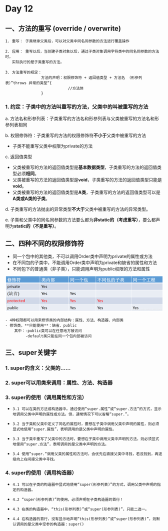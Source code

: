 # Day 12

## 一、方法的重写 (override / overwrite)
    1. 重写： 子类继承父类后，可以对父类中同名同参数的方法进行覆盖操作
    
    2. 应用： 重写以后，当创建子类对象以后，通过子类对象调用字符类中的同名同参数的方法时，
       实际执行的是子类重写的方法。

    3. 方法重写的规定：
                    方法的声明：权限修饰符 + 返回值类型 + 方法名 （形参列表）”throws 异常的类型“{
                                //方法体
                    }


### 1. 约定：子类中的方法叫重写的方法，父类中的叫被重写的方法

a. 方法名和形参列表：子类重写的方法名和形参列表与父类被重写的方法名和形参列表相同
            
b. 权限修饰符：子类重写的方法的权限修饰符**不小于**父类中被重写的方法

* 子类不能重写父类中权限为private的方法

c. 返回值类型

* 父类被重写的方法的返回值类型是**基本数据类型**，子类重写的方法的返回值类型必须**相同**。
* 父类被重写的方法的返回值类型是**void**，子类重写的方法的返回值类型只能是**void**。
* 父类被重写的方法的返回值类型是**A类**，子类重写的方法的返回值类型可以是**A类或A类的子类**。

d. 子类重写的方法抛出的异常类型**不大于**父类中被重写的方法的异常类型。

e. 子类和父类中的同名同参数的方法要么都为**非static的（考虑重写）**，要么都声明为**static的（不是重写）**。

## 二、四种不同的权限修饰符

* 同一个包中的其他类，不可以调用Order类中声明为private的属性或方法
* 在不同包的子类中，不能调用Order类中声明为private和缺省的属性和方法
* 不同包下的普通类（非子类），只能调用声明为public权限的方法和属性

![img.png](img.png)

    - 4种权限都可以用来修饰类的内部结构：属性、方法、构造器、内部类
    - 修饰类，**只能使用**：缺省、public
        其中：-public类可以在任意地方被访问
             -default类只能在同一个包内部被访问

## 三、super关键字

### 1. super的含义：父类的......

### 2. super可以用类来调用：属性、方法、构造器

### 3. super的使用（调用属性和方法）

*     3.1 可以在类的方法或构造器中。通过使用“super.属性”或“super.方法”的方式，显示地调用父类中声明的属性或方法。但，通常情况下可以省略“super.”。

*     3.2 当子类和父类中定义了同名的属性时，要想在子类中调用父类中声明的属性，则必须显式地使用“super.属性”，表明调用的是父类中声明的属性。

*     3.3 当子类中重写了父类中的方法时，要想在子类中调用父类中声明的方法，则必须显式地使用“super.方法”，表明调用的是父类中声明的方法。

*     3.4 使用“super.“调用父类的属性和方法时，会优先在直接父类中寻找，若没找到，再逐级向上在间接父类中寻找。

### 4. super的使用（调用构造器）

*     4.1 可以在子类的构造器中显式地使用“super(形参列表)”的方式，调用父类中声明的指定的构造器。

*     4.2 “super(形参列表)”的使用，必须声明在子类构造器的首行！

*     4.3 在类的构造器中，“this(形参列表)”或“super(形参列表)”，只能二选一。

*     4.4 在构造器的首行，没有显示地声明“this(形参列表)”或“super(形参列表)”，则默认调用的是父类中空参的构造器：super()

